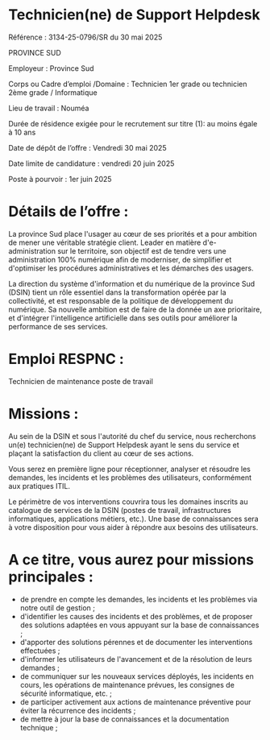 # Technicien(ne) de Support Helpdesk

Référence : 3134-25-0796/SR du 30 mai 2025

PROVINCE SUD

Employeur : Province Sud

Corps ou Cadre d’emploi /Domaine : Technicien 1er grade ou technicien 2ème grade / Informatique

Lieu de travail : Nouméa

Durée de résidence exigée pour le recrutement sur titre (1): au moins égale à 10 ans

Date de dépôt de l’offre : Vendredi 30 mai 2025

Date limite de candidature : vendredi 20 juin 2025

Poste à pourvoir : 1er juin 2025

# Détails de l’offre :

La province Sud place l'usager au cœur de ses priorités et a pour ambition de mener une véritable stratégie client. Leader en matière d'e-administration sur le territoire, son objectif est de tendre vers une administration 100% numérique afin de moderniser, de simplifier et d'optimiser les procédures administratives et les démarches des usagers.

La direction du système d'information et du numérique de la province Sud (DSIN) tient un rôle essentiel dans la transformation opérée par la collectivité, et est responsable de la politique de développement du numérique. Sa nouvelle ambition est de faire de la donnée un axe prioritaire, et d'intégrer l'intelligence artificielle dans ses outils pour améliorer la performance de ses services.

# Emploi RESPNC :

Technicien de maintenance poste de travail

# Missions :

Au sein de la DSIN et sous l'autorité du chef du service, nous recherchons un(e) technicien(ne) de Support Helpdesk ayant le sens du service et plaçant la satisfaction du client au cœur de ses actions.

Vous serez en première ligne pour réceptionner, analyser et résoudre les demandes, les incidents et les problèmes des utilisateurs, conformément aux pratiques ITIL.

Le périmètre de vos interventions couvrira tous les domaines inscrits au catalogue de services de la DSIN (postes de travail, infrastructures informatiques, applications métiers, etc.). Une base de connaissances sera à votre disposition pour vous aider à répondre aux besoins des utilisateurs.

# A ce titre, vous aurez pour missions principales :

- de prendre en compte les demandes, les incidents et les problèmes via notre outil de gestion ;
- d'identifier les causes des incidents et des problèmes, et de proposer des solutions adaptées en vous appuyant sur la base de connaissances ;
- d'apporter des solutions pérennes et de documenter les interventions effectuées ;
- d'informer les utilisateurs de l'avancement et de la résolution de leurs demandes ;
- de communiquer sur les nouveaux services déployés, les incidents en cours, les opérations de maintenance prévues, les consignes de sécurité informatique, etc. ;
- de participer activement aux actions de maintenance préventive pour éviter la récurrence des incidents ;
- de mettre à jour la base de connaissances et la documentation technique ;
